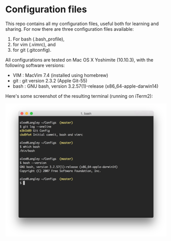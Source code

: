 # Configuration files

This repo contains all my configuration files, useful both for learning and sharing. For now there are three configuration files available:

1. For bash (.bash_profile),
2. for vim  (.vimrc), and
3. for git  (.gitconfig).

All configurations are tested on Mac OS X Yoshimite (10.10.3), with the following software versions:

- VIM  : MacVim 7.4 (installed using homebrew)
- git  : git version 2.3.2 (Apple Git-55)
- bash : GNU bash, version 3.2.57(1)-release (x86_64-apple-darwin14) 

Here's some screenshot of the resulting terminal (running on iTerm2):

![View on iTerm2](imgs/terminal.png)
